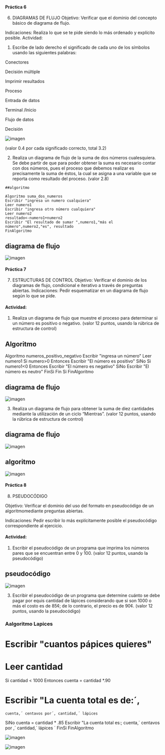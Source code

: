 #### Práctica 6
6. DIAGRAMAS DE FLUJO
Objetivo: Verificar que el dominio del concepto básico de diagrama de flujo.

Indicaciones: Realiza lo que se te pide siendo lo más ordenado y explícito posible.
Actividad:

  1. Escribe de lado derecho el significado de cada uno de los símbolos usando las
  siguientes palabras: 
  
  Conectores
  
  Decisión múltiple
  
  Imprimir resultados
  
  Proceso
  
  Entrada de datos
  
  Terminal /Inicio
  
  Flujo de datos
  
  Decisión
  
![imagen](https://user-images.githubusercontent.com/101213081/160190405-6a914d54-44e2-4a80-a927-3fb000119868.png)

  
  (valor 0.4 por cada significado correcto, total 3.2)
  
   2. Realiza un diagrama de flujo de la suma de dos números cualesquiera. Se debe partir de que para poder obtener la suma es necesario contar con dos números, pues el
    proceso que debemos realizar es precisamente la suma de éstos, la cual se asigna a una variable que se reporta como resultado del proceso. (valor 2.8)
    
    ##algoritmo
    
    Algoritmo suma_dos_numeros
    Escribir "ingresa un numero cualquiera"
    Leer numero1
    Escribir "ingresa otro número cualquiera"
    Leer numero2
    resultado<-numero1+numero2
    Escribir "El resultado de sumar ",numero1,"más el número",numero2,"es", resultado
    FinAlgoritmo
    
  ## diagrama de flujo
  
  ![imagen](https://user-images.githubusercontent.com/101213081/161164842-f020cbbf-eb77-4776-aa77-7fa8a037fcf4.png)

  
  
    
  

    
    
    
    
    
    
    
    
    
    
    
 #### Práctica 7
7. ESTRUCTURAS DE CONTROL
Objetivo: Verificar el dominio de los diagramas de flujo, condicional e iterativo a través de preguntas abiertas.
Indicaciones: Pedir esquematizar en un diagrama de flujo según lo que se pide.
#### Actividad:

  1. Realiza un diagrama de flujo que muestre el proceso para determinar si un número es positivo o negativo. (valor 12 puntos, usando la rúbrica de estructura de control)
       
  
## Algoritmo

Algoritmo numeros_positivo_negativo
   Escribir "ingresa un número"
   Leer numero1
 Si numero>0 Entonces
   Escribir "El número es positivo"
 SiNo
   Si numero1<0 Entonces
   Escribir "El número es negativo"
    SiNo
   Escribir "El número es neutro"
    FinSi
 Fin Si
FinAlgoritmo 
      








 ## diagrama de flujo
![imagen](https://user-images.githubusercontent.com/101213081/160926219-9d20893f-e604-4a40-ad49-5a0c46c4308a.png)




    













  3. Realiza un diagrama de flujo para obtener la suma de diez cantidades mediante la utilización de un ciclo “Mientras”. (valor 12 puntos, usando la rúbrica de estructura de
control)  
## diagrama de flujo

![imagen](https://user-images.githubusercontent.com/101213081/160934262-4475e0be-8304-4a32-a665-2983f36ae7b4.png)

## algoritmo 

![imagen](https://user-images.githubusercontent.com/101213081/160934699-3300306c-2b01-49cb-9eed-84a066d9162b.png)









#### Práctica 8
8. PSEUDOCÓDIGO

Objetivo: Verificar el dominio del uso del formato en pseudocódigo de un algoritmomediante preguntas abiertas.

Indicaciones: Pedir escribir lo más explícitamente posible el pseudocódigo correspondiente al ejercicio.

#### Actividad:

  1. Escribir el pseudocódigo de un programa que imprima los números pares que se encuentran entre 0 y 100. (valor 12 puntos, usando la pseudocódigo)
  
  ## pseudocódigo
  
  ![imagen](https://user-images.githubusercontent.com/101213081/160931773-4bf9ae2c-71b7-4e45-b17c-314c857806d2.png)



  3. Escribir el pseudocódigo de un programa que determine cuánto se debe pagar por equis cantidad de lápices considerando que si son 1000 o más el costo es de 85¢; de lo
contrario, el precio es de 90¢. (valor 12 puntos, usando la pseudocódigo)
### Aalgoritmo Lapices
  # Escribir "cuantos pápices quieres"
  # Leer      cantidad
  Si cantidad < 1000 Entonces 
      cuenta = cantidad *.90
  # Escribir "La cuenta total es de:´,
    cuenta,´ centavos por´, cantidad,´ lápices
 SiNo cuenta = cantidad * .85
    Escribir "La cuenta total es:; cuenta,´
    centavos por ,´ cantidad,´ lápices ´
  FinSi
 FinAlgoritmo 
  





![imagen](https://user-images.githubusercontent.com/101213081/160251840-531266b8-331c-4813-99d1-ff6f6eff6a6e.png)





![imagen](https://user-images.githubusercontent.com/101213081/160251870-767d2638-f74f-4d03-9402-67541f28e746.png)






